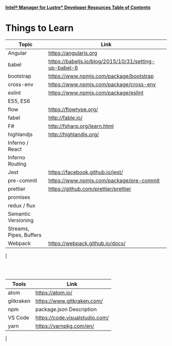 [**Intel® Manager for Lustre\* Developer Resources Table of Contents**](README.md)

# Things to Learn

Topic | Link
------|-------
Angular| https://angularjs.org
babel | https://babeljs.io/blog/2015/10/31/setting-up-babel-6
bootstrap | https://www.npmjs.com/package/bootstrap
cross-env | https://www.npmjs.com/package/cross-env
eslint | https://www.npmjs.com/package/eslint
ES5, ES6 | 
flow | https://flowtype.org/
fabel | http://fable.io/
F# | http://fsharp.org/learn.html
highlandjs | http://highlandjs.org/
Inferno / React | 
Inferno Routing | 
Jest | https://facebook.github.io/jest/
pre-commit | https://www.npmjs.com/package/pre-commit
prettier | https://github.com/prettier/prettier
promises |
redux / flux |
Semantic Versioning | 
Streams, Pipes, Buffers | 
Webpack | https://webpack.github.io/docs/
|

<br />
<br />

Tools | Link
------ | ------
atom | https://atom.io/
gitkraken | https://www.gitkraken.com/
npm | package.json Description
VS Code | https://code.visualstudio.com/
yarn | https://yarnpkg.com/en/
|


